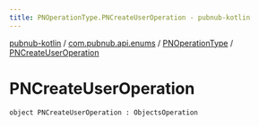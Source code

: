 ```yaml
---
title: PNOperationType.PNCreateUserOperation - pubnub-kotlin
---
```


[pubnub-kotlin](../../index.html) / [com.pubnub.api.enums](../index.html) / [PNOperationType](index.html) / [PNCreateUserOperation](./-p-n-create-user-operation.html)

# PNCreateUserOperation

`object PNCreateUserOperation : ObjectsOperation`